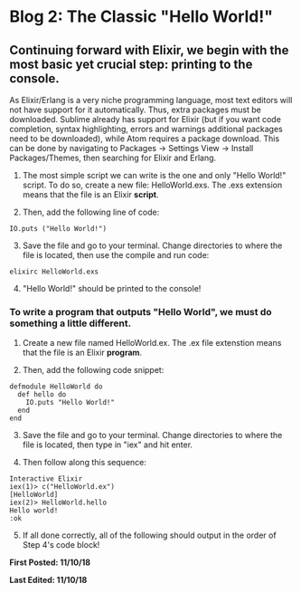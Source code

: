 # Blog 2: The Classic "Hello World!"

## Continuing forward with Elixir, we begin with the most basic yet crucial step: printing to the console.

As Elixir/Erlang is a very niche programming language, most text editors will not have support for it automatically. Thus, extra packages must be downloaded. Sublime already has support for Elixir (but if you want code completion, syntax highlighting, errors and warnings additional packages need to be downloaded), while Atom requires a package download. This can be done by navigating to Packages -> Settings View -> Install Packages/Themes, then searching for Elixir and Erlang.

1. The most simple script we can write is the one and only "Hello World!" script. To do so, create a new file: HelloWorld.exs. The .exs extension means that the file is an Elixir **script**.

2. Then, add the following line of code:

```
IO.puts ("Hello World!")
```

3. Save the file and go to your terminal. Change directories to where the file is located, then use the compile and run code:

```
elixirc HelloWorld.exs
```

4. "Hello World!" should be printed to the console!


### To write a program that outputs "Hello World", we must do something a little different.

1. Create a new file named HelloWorld.ex. The .ex file extenstion means that the file is an Elixir **program**.

2. Then, add the following code snippet:

```
defmodule HelloWorld do
  def hello do
    IO.puts "Hello World!"
  end
end
```

3. Save the file and go to your terminal. Change directories to where the file is located, then type in "iex" and hit enter.

4. Then follow along this sequence:

```
Interactive Elixir
iex(1)> c("HelloWorld.ex")
[HelloWorld]
iex(2)> HelloWorld.hello
Hello world!
:ok
```

5. If all done correctly, all of the following should output in the order of Step 4's code block!


**First Posted: 11/10/18**

**Last Edited: 11/10/18**
